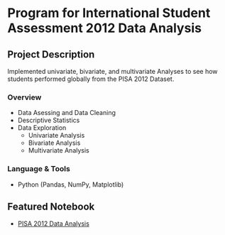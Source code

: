 # Program for International Student Assessment 2012 Data Analysis
## Project Description
Implemented univariate, bivariate, and multivariate Analyses to see how students performed globally from the PISA 2012 Dataset.

### Overview
  - Data Asessing and Data Cleaning
  - Descriptive Statistics 
  - Data Exploration
    - Univariate Analysis
    - Bivariate Analysis
    - Multivariate Analysis

### Language & Tools
* Python (Pandas, NumPy, Matplotlib)

## Featured Notebook
* [PISA 2012 Data Analysis](https://dpghazi-da-nano.s3.amazonaws.com/pisa-2012-da.html)
